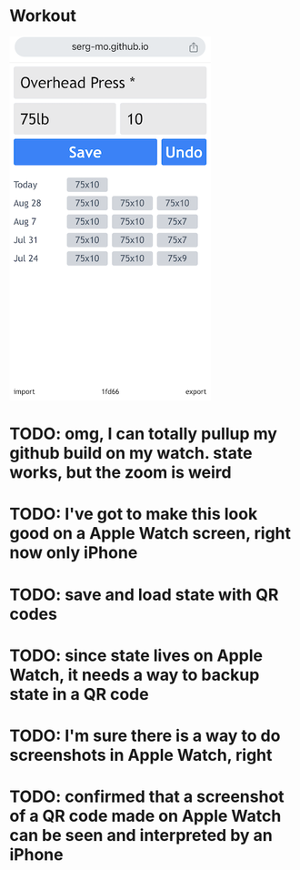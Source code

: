 # Workout

![Demo](./public/demo.png)


# TODO: omg, I can totally pullup my github build on my watch. state works, but the zoom is weird
# TODO: I've got to make this  look good on a Apple Watch screen, right now only iPhone
# TODO: save and load state with QR codes
# TODO: since state lives on Apple Watch, it needs a way to backup state in a QR code
# TODO: I'm sure there is a way to do screenshots in Apple Watch, right
# TODO: confirmed that a screenshot of a QR code made on Apple Watch can be seen and interpreted by an iPhone